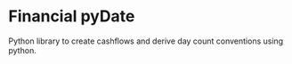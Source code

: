 # Financial pyDate
Python library to create cashflows and derive day count conventions using python.
